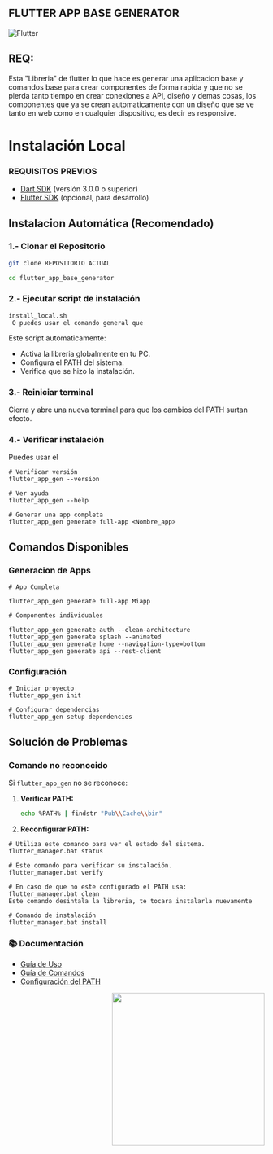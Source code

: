## FLUTTER APP BASE GENERATOR
![Flutter](https://img.shields.io/badge/Flutter-%2302569B.svg?style=for-the-badge&logo=Flutter&logoColor=white)

## REQ:

Esta "Libreria" de flutter lo que hace es generar una aplicacion base y comandos base para crear componentes de forma rapida y que no se pierda tanto tiempo en crear conexiones a API, diseño y demas cosas, los componentes que ya se crean automaticamente con un diseño que se ve tanto en web como en cualquier dispositivo, es decir es responsive. 


# Instalación Local

### REQUISITOS PREVIOS

- [Dart SDK](https://dart.dev/get-dart) (versión 3.0.0 o superior)
- [Flutter SDK](https://flutter.dev/docs/get-started/install) (opcional, para desarrollo)

## Instalacion Automática (Recomendado)

### 1.- Clonar el Repositorio 

```bash
git clone REPOSITORIO ACTUAL

cd flutter_app_base_generator

```

### 2.- Ejecutar script de instalación 

```batch
install_local.sh
 O puedes usar el comando general que 
```

Este script automaticamente: 
 - Activa la libreria globalmente en tu PC.
 - Configura el PATH del sistema.
 - Verifica que se hizo la instalación.

### 3.- Reiniciar terminal

Cierra y abre una nueva terminal para que los cambios del PATH surtan efecto. 


### 4.- Verificar instalación

Puedes usar el 

```batch
# Verificar versión
flutter_app_gen --version

# Ver ayuda
flutter_app_gen --help

# Generar una app completa
flutter_app_gen generate full-app <Nombre_app>
```

## Comandos Disponibles

### Generacion de Apps

```batch
# App Completa

flutter_app_gen generate full-app Miapp

# Componentes individuales

flutter_app_gen generate auth --clean-architecture
flutter_app_gen generate splash --animated
flutter_app_gen generate home --navigation-type=bottom
flutter_app_gen generate api --rest-client
```

### Configuración 

```batch
# Iniciar proyecto
flutter_app_gen init

# Configurar dependencias
flutter_app_gen setup dependencies
```

## Solución de Problemas

### Comando no reconocido

Si `flutter_app_gen` no se reconoce:

1. **Verificar PATH:**
    ```bash
    echo %PATH% | findstr "Pub\\Cache\\bin"
    ```
2. **Reconfigurar PATH:**
 ```batch
 # Utiliza este comando para ver el estado del sistema.
 flutter_manager.bat status

 # Este comando para verificar su instalación.
 flutter_manager.bat verify

 # En caso de que no este configurado el PATH usa:
 flutter_manager.bat clean
Este comando desintala la libreria, te tocara instalarla nuevamente

 # Comando de instalación
 flutter_manager.bat install
 ```

 ### 📚 Documentación
- [Guía de Uso](README.md)
- [Guía de Comandos]()
- [Configuración del PATH](PATH_SETUP.md)

 <img align="right" src="https://c.tenor.com/czt2nIJ1vb0AAAAd/tenor.gif" width = 300px>
